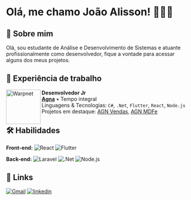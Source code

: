 # Olá, me chamo João Alisson! 👨🏻‍💻

## 🚀 Sobre mim

Olá, sou estudante de Análise e Desenvolvimento de Sistemas e atuante profissionalmente como desenvolvedor, fique a vontade para acessar alguns dos meus projetos. 

## 💸 Experiência de trabalho

[<img align="left" height="94px" width="94px" alt="Warpnet" src="https://github.com/user-attachments/assets/e9f103b4-e5b6-448f-8846-4ce99b50fdb4"/>](https://www.spacex.com/)

**Desenvolvedor Jr** \
[**Agna**](https://www.spacex.com/) • Tempo integral \
Linguagens & Tecnologias: `C#`, `.Net`, `Flutter`, `React`, `Node.js`\
Projetos em destaque: [AGN Vendas](<https://github.com/Kleber2909/AGN_AppVendas>), [AGN MDFe](<https://github.com/Kleber2909/AGN_MDFe>)
<br/>

## 🛠 Habilidades
**Front-end:**
![React](https://img.shields.io/badge/-React-333333?style=flat&logo=react)
![Flutter](https://img.shields.io/badge/-Flutter-333333?style=flat&logo=flutter)

**Back-end:**
![Laravel](https://img.shields.io/badge/-Laravel-333333?style=flat&logo=laravel) 
![.Net](https://img.shields.io/badge/-.Net-333333?style=flat&logo=dotnet)
![Node.js](https://img.shields.io/badge/-Node.js-333333?style=flat&logo=node.js)

## 🔗 Links

[![Gmail](https://img.shields.io/badge/Gmail-D14836?style=for-the-badge&logo=gmail&logoColor=white)](mailto:joaoalisson222005@gmail.com)
[![linkedin](https://img.shields.io/badge/linkedin-0A66C2?style=for-the-badge&logo=linkedin&logoColor=white)](https://www.linkedin.com/in/joao-alisson/)



